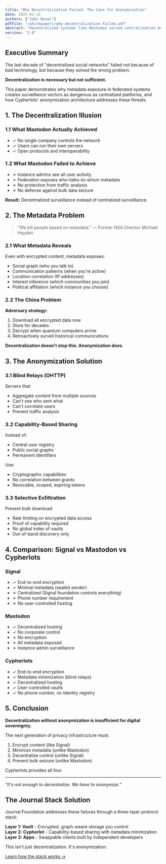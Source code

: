```yaml
---
title: "Why Decentralization Failed: The Case for Anonymization"
date: 2025-01-15
authors: ["John Benac"]
pdfFile: "/whitepapers/why-decentralization-failed.pdf"
abstract: "Decentralized systems like Mastodon solved centralization but created new surveillance vectors. This paper argues that anonymization—through metadata minimization and traffic obfuscation—is the missing ingredient for true digital sovereignty."
version: "1.0"
---
```


## Executive Summary

The last decade of "decentralized social networks" failed not because of bad technology, but because they solved the wrong problem. 

**Decentralization is necessary but not sufficient.**

This paper demonstrates why metadata exposure in federated systems creates surveillance vectors as dangerous as centralized platforms, and how Cypherlots' anonymization architecture addresses these threats.

## 1. The Decentralization Illusion

### 1.1 What Mastodon Actually Achieved

- ✓ No single company controls the network
- ✓ Users can run their own servers
- ✓ Open protocols and interoperability

### 1.2 What Mastodon Failed to Achieve

- ✗ Instance admins see all user activity
- ✗ Federation exposes who-talks-to-whom metadata
- ✗ No protection from traffic analysis
- ✗ No defense against bulk data seizure

**Result:** Decentralized surveillance instead of centralized surveillance.

## 2. The Metadata Problem

> "We kill people based on metadata." — Former NSA Director Michael Hayden

### 2.1 What Metadata Reveals

Even with encrypted content, metadata exposes:

- Social graph (who you talk to)
- Communication patterns (when you're active)
- Location correlation (IP addresses)
- Interest inference (which communities you join)
- Political affiliation (which instance you choose)

### 2.2 The China Problem

**Adversary strategy:**
1. Download all encrypted data now
2. Store for decades
3. Decrypt when quantum computers arrive
4. Retroactively surveil historical communications

**Decentralization doesn't stop this. Anonymization does.**

## 3. The Anonymization Solution

### 3.1 Blind Relays (OHTTP)

Servers that:
- Aggregate content from multiple sources
- Can't see who sent what
- Can't correlate users
- Prevent traffic analysis

### 3.2 Capability-Based Sharing

Instead of:
- Central user registry
- Public social graphs
- Permanent identifiers

Use:
- Cryptographic capabilities
- No correlation between grants
- Revocable, scoped, expiring tokens

### 3.3 Selective Exfiltration

Prevent bulk download:
- Rate limiting on encrypted data access
- Proof of capability required
- No global index of vaults
- Out-of-band discovery only

## 4. Comparison: Signal vs Mastodon vs Cypherlots

### Signal
- ✓ End-to-end encryption
- ✓ Minimal metadata (sealed sender)
- ✗ Centralized (Signal foundation controls everything)
- ✗ Phone number requirement
- ✗ No user-controlled hosting

### Mastodon  
- ✓ Decentralized hosting
- ✓ No corporate control
- ✗ No encryption
- ✗ All metadata exposed
- ✗ Instance admin surveillance

### Cypherlots
- ✓ End-to-end encryption
- ✓ Metadata minimization (blind relays)
- ✓ Decentralized hosting
- ✓ User-controlled vaults
- ✓ No phone number, no identity registry

## 5. Conclusion

**Decentralization without anonymization is insufficient for digital sovereignty.**

The next generation of privacy infrastructure must:
1. Encrypt content (like Signal)
2. Minimize metadata (unlike Mastodon)
3. Decentralize control (unlike Signal)
4. Prevent bulk seizure (unlike Mastodon)

Cypherlots provides all four.

---

*"It's not enough to decentralize. We have to anonymize."*
## The Journal Stack Solution

Journal Foundation addresses these failures through a three-layer protocol stack:

**Layer 1: Vault** - Encrypted, graph-aware storage you control  
**Layer 2: Cypherlot** - Capability-based sharing with metadata minimization  
**Layer 3: Apps** - Swappable clients built by independent developers

This isn't just decentralization. It's anonymization.

[Learn how the stack works →](/stack)
